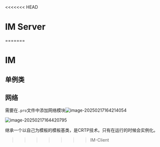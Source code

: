 <<<<<<< HEAD
# IM Server
 
=======
# IM





## 单例类



## 网络

需要在`.pro`文件中添加网络模块![image-20250217164214054](https://gitee.com/R1cha2dli/pic-bed/raw/master/img/image-20250217164214054.png)

![image-20250217164420795](https://gitee.com/R1cha2dli/pic-bed/raw/master/img/image-20250217164420795.png)

继承一个以自己为模板的模板基类，是CRTP技术。只有在运行的时候会实例化。



>>>>>>> IM-Client
